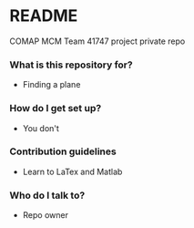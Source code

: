 # README #

COMAP MCM Team 41747 project private repo

### What is this repository for? ###

* Finding a plane

### How do I get set up? ###

* You don't

### Contribution guidelines ###

* Learn to LaTex and Matlab

### Who do I talk to? ###

* Repo owner